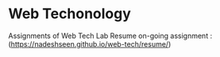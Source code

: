 # Web Techonology
Assignments of Web Tech Lab
Resume on-going assignment :(https://nadeshseen.github.io/web-tech/resume/)
